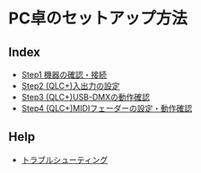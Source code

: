 # PC卓のセットアップ方法

## Index

 - [Step1 機器の確認・接続]()
 - [Step2 (QLC+)入出力の設定]()
 - [Step3 (QLC+)USB-DMXの動作確認]()
 - [Step4 (QLC+)MIDIフェーダーの設定・動作確認]()

## Help

 - [トラブルシューティング]()

